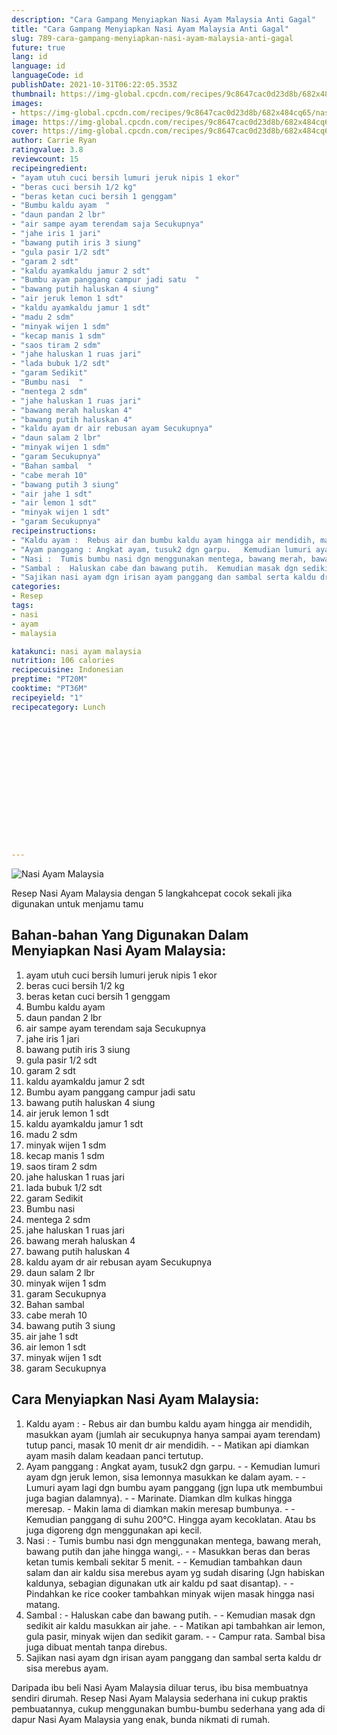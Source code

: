 ```yaml
---
description: "Cara Gampang Menyiapkan Nasi Ayam Malaysia Anti Gagal"
title: "Cara Gampang Menyiapkan Nasi Ayam Malaysia Anti Gagal"
slug: 789-cara-gampang-menyiapkan-nasi-ayam-malaysia-anti-gagal
future: true
lang: id
language: id
languageCode: id
publishDate: 2021-10-31T06:22:05.353Z 
thumbnail: https://img-global.cpcdn.com/recipes/9c8647cac0d23d8b/682x484cq65/nasi-ayam-malaysia-foto-resep-utama.webp
images:
- https://img-global.cpcdn.com/recipes/9c8647cac0d23d8b/682x484cq65/nasi-ayam-malaysia-foto-resep-utama.webp
image: https://img-global.cpcdn.com/recipes/9c8647cac0d23d8b/682x484cq65/nasi-ayam-malaysia-foto-resep-utama.webp
cover: https://img-global.cpcdn.com/recipes/9c8647cac0d23d8b/682x484cq65/nasi-ayam-malaysia-foto-resep-utama.webp
author: Carrie Ryan
ratingvalue: 3.8
reviewcount: 15
recipeingredient:
- "ayam utuh cuci bersih lumuri jeruk nipis 1 ekor"
- "beras cuci bersih 1/2 kg"
- "beras ketan cuci bersih 1 genggam"
- "Bumbu kaldu ayam  "
- "daun pandan 2 lbr"
- "air sampe ayam terendam saja Secukupnya"
- "jahe iris 1 jari"
- "bawang putih iris 3 siung"
- "gula pasir 1/2 sdt"
- "garam 2 sdt"
- "kaldu ayamkaldu jamur 2 sdt"
- "Bumbu ayam panggang campur jadi satu  "
- "bawang putih haluskan 4 siung"
- "air jeruk lemon 1 sdt"
- "kaldu ayamkaldu jamur 1 sdt"
- "madu 2 sdm"
- "minyak wijen 1 sdm"
- "kecap manis 1 sdm"
- "saos tiram 2 sdm"
- "jahe haluskan 1 ruas jari"
- "lada bubuk 1/2 sdt"
- "garam Sedikit"
- "Bumbu nasi  "
- "mentega 2 sdm"
- "jahe haluskan 1 ruas jari"
- "bawang merah haluskan 4"
- "bawang putih haluskan 4"
- "kaldu ayam dr air rebusan ayam Secukupnya"
- "daun salam 2 lbr"
- "minyak wijen 1 sdm"
- "garam Secukupnya"
- "Bahan sambal  "
- "cabe merah 10"
- "bawang putih 3 siung"
- "air jahe 1 sdt"
- "air lemon 1 sdt"
- "minyak wijen 1 sdt"
- "garam Secukupnya"
recipeinstructions:
- "Kaldu ayam :  Rebus air dan bumbu kaldu ayam hingga air mendidih, masukkan ayam (jumlah air secukupnya hanya sampai ayam terendam) tutup panci, masak 10 menit dr air mendidih.   Matikan api diamkan ayam masih dalam keadaan panci tertutup."
- "Ayam panggang : Angkat ayam, tusuk2 dgn garpu.   Kemudian lumuri ayam dgn jeruk lemon, sisa lemonnya masukkan ke dalam ayam.   Lumuri ayam lagi dgn bumbu ayam panggang (jgn lupa utk membumbui juga bagian dalamnya).  Marinate. Diamkan dlm kulkas hingga meresap.  Makin lama di diamkan makin meresap bumbunya.  Kemudian panggang di suhu 200°C. Hingga ayam kecoklatan. Atau bs juga digoreng dgn menggunakan api kecil."
- "Nasi :  Tumis bumbu nasi dgn menggunakan mentega, bawang merah, bawang putih dan jahe hingga wangi,.   Masukkan beras dan beras ketan tumis kembali sekitar 5 menit.   Kemudian tambahkan daun salam dan air kaldu sisa merebus ayam yg sudah disaring (Jgn habiskan kaldunya, sebagian digunakan utk air kaldu pd saat disantap).   Pindahkan ke rice cooker tambahkan minyak wijen masak hingga nasi matang."
- "Sambal :  Haluskan cabe dan bawang putih.  Kemudian masak dgn sedikit air kaldu masukkan air jahe.  Matikan api tambahkan air lemon, gula pasir, minyak wijen dan sedikit garam.   Campur rata. Sambal bisa juga dibuat mentah tanpa direbus."
- "Sajikan nasi ayam dgn irisan ayam panggang dan sambal serta kaldu dr sisa merebus ayam."
categories:
- Resep
tags:
- nasi
- ayam
- malaysia

katakunci: nasi ayam malaysia 
nutrition: 106 calories
recipecuisine: Indonesian
preptime: "PT20M"
cooktime: "PT36M"
recipeyield: "1"
recipecategory: Lunch


     
    
    
    
    
    
    
    
    
    
    
      
    
---
```



![Nasi Ayam Malaysia](https://img-global.cpcdn.com/recipes/9c8647cac0d23d8b/682x484cq65/nasi-ayam-malaysia-foto-resep-utama.webp)

Resep Nasi Ayam Malaysia    dengan 5 langkahcepat cocok sekali jika digunakan untuk menjamu tamu

<!--inarticleads1-->

## Bahan-bahan Yang Digunakan Dalam Menyiapkan Nasi Ayam Malaysia:

1. ayam utuh cuci bersih lumuri jeruk nipis 1 ekor
1. beras cuci bersih 1/2 kg
1. beras ketan cuci bersih 1 genggam
1. Bumbu kaldu ayam  
1. daun pandan 2 lbr
1. air sampe ayam terendam saja Secukupnya
1. jahe iris 1 jari
1. bawang putih iris 3 siung
1. gula pasir 1/2 sdt
1. garam 2 sdt
1. kaldu ayamkaldu jamur 2 sdt
1. Bumbu ayam panggang campur jadi satu  
1. bawang putih haluskan 4 siung
1. air jeruk lemon 1 sdt
1. kaldu ayamkaldu jamur 1 sdt
1. madu 2 sdm
1. minyak wijen 1 sdm
1. kecap manis 1 sdm
1. saos tiram 2 sdm
1. jahe haluskan 1 ruas jari
1. lada bubuk 1/2 sdt
1. garam Sedikit
1. Bumbu nasi  
1. mentega 2 sdm
1. jahe haluskan 1 ruas jari
1. bawang merah haluskan 4
1. bawang putih haluskan 4
1. kaldu ayam dr air rebusan ayam Secukupnya
1. daun salam 2 lbr
1. minyak wijen 1 sdm
1. garam Secukupnya
1. Bahan sambal  
1. cabe merah 10
1. bawang putih 3 siung
1. air jahe 1 sdt
1. air lemon 1 sdt
1. minyak wijen 1 sdt
1. garam Secukupnya



<!--inarticleads2-->

## Cara Menyiapkan Nasi Ayam Malaysia:

1. Kaldu ayam :  - Rebus air dan bumbu kaldu ayam hingga air mendidih, masukkan ayam (jumlah air secukupnya hanya sampai ayam terendam) tutup panci, masak 10 menit dr air mendidih.  -  - Matikan api diamkan ayam masih dalam keadaan panci tertutup.
1. Ayam panggang : Angkat ayam, tusuk2 dgn garpu.  -  - Kemudian lumuri ayam dgn jeruk lemon, sisa lemonnya masukkan ke dalam ayam.  -  - Lumuri ayam lagi dgn bumbu ayam panggang (jgn lupa utk membumbui juga bagian dalamnya). -  - Marinate. Diamkan dlm kulkas hingga meresap.  - Makin lama di diamkan makin meresap bumbunya. -  - Kemudian panggang di suhu 200°C. Hingga ayam kecoklatan. Atau bs juga digoreng dgn menggunakan api kecil.
1. Nasi :  - Tumis bumbu nasi dgn menggunakan mentega, bawang merah, bawang putih dan jahe hingga wangi,.  -  - Masukkan beras dan beras ketan tumis kembali sekitar 5 menit.  -  - Kemudian tambahkan daun salam dan air kaldu sisa merebus ayam yg sudah disaring (Jgn habiskan kaldunya, sebagian digunakan utk air kaldu pd saat disantap).  -  - Pindahkan ke rice cooker tambahkan minyak wijen masak hingga nasi matang.
1. Sambal :  - Haluskan cabe dan bawang putih. -  - Kemudian masak dgn sedikit air kaldu masukkan air jahe. -  - Matikan api tambahkan air lemon, gula pasir, minyak wijen dan sedikit garam.  -  - Campur rata. Sambal bisa juga dibuat mentah tanpa direbus.
1. Sajikan nasi ayam dgn irisan ayam panggang dan sambal serta kaldu dr sisa merebus ayam.




Daripada ibu beli  Nasi Ayam Malaysia  diluar terus, ibu  bisa membuatnya sendiri dirumah. Resep  Nasi Ayam Malaysia  sederhana ini cukup praktis pembuatannya, cukup menggunakan bumbu-bumbu sederhana yang ada di dapur  Nasi Ayam Malaysia  yang enak, bunda nikmati di rumah.
